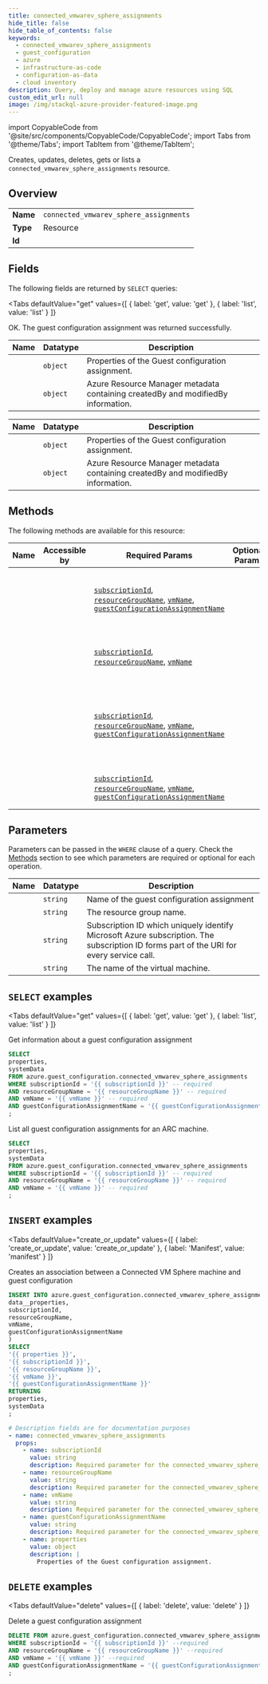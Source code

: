 ```yaml
--- 
title: connected_vmwarev_sphere_assignments
hide_title: false
hide_table_of_contents: false
keywords:
  - connected_vmwarev_sphere_assignments
  - guest_configuration
  - azure
  - infrastructure-as-code
  - configuration-as-data
  - cloud inventory
description: Query, deploy and manage azure resources using SQL
custom_edit_url: null
image: /img/stackql-azure-provider-featured-image.png
---
```


import CopyableCode from '@site/src/components/CopyableCode/CopyableCode';
import Tabs from '@theme/Tabs';
import TabItem from '@theme/TabItem';

Creates, updates, deletes, gets or lists a <code>connected_vmwarev_sphere_assignments</code> resource.

## Overview
<table><tbody>
<tr><td><b>Name</b></td><td><code>connected_vmwarev_sphere_assignments</code></td></tr>
<tr><td><b>Type</b></td><td>Resource</td></tr>
<tr><td><b>Id</b></td><td><CopyableCode code="azure.guest_configuration.connected_vmwarev_sphere_assignments" /></td></tr>
</tbody></table>

## Fields

The following fields are returned by `SELECT` queries:

<Tabs
    defaultValue="get"
    values={[
        { label: 'get', value: 'get' },
        { label: 'list', value: 'list' }
    ]}
>
<TabItem value="get">

OK. The guest configuration assignment was returned successfully.

<table>
<thead>
    <tr>
    <th>Name</th>
    <th>Datatype</th>
    <th>Description</th>
    </tr>
</thead>
<tbody>
<tr>
    <td><CopyableCode code="properties" /></td>
    <td><code>object</code></td>
    <td>Properties of the Guest configuration assignment.</td>
</tr>
<tr>
    <td><CopyableCode code="systemData" /></td>
    <td><code>object</code></td>
    <td>Azure Resource Manager metadata containing createdBy and modifiedBy information.</td>
</tr>
</tbody>
</table>
</TabItem>
<TabItem value="list">

<table>
<thead>
    <tr>
    <th>Name</th>
    <th>Datatype</th>
    <th>Description</th>
    </tr>
</thead>
<tbody>
<tr>
    <td><CopyableCode code="properties" /></td>
    <td><code>object</code></td>
    <td>Properties of the Guest configuration assignment.</td>
</tr>
<tr>
    <td><CopyableCode code="systemData" /></td>
    <td><code>object</code></td>
    <td>Azure Resource Manager metadata containing createdBy and modifiedBy information.</td>
</tr>
</tbody>
</table>
</TabItem>
</Tabs>

## Methods

The following methods are available for this resource:

<table>
<thead>
    <tr>
    <th>Name</th>
    <th>Accessible by</th>
    <th>Required Params</th>
    <th>Optional Params</th>
    <th>Description</th>
    </tr>
</thead>
<tbody>
<tr>
    <td><a href="#get"><CopyableCode code="get" /></a></td>
    <td><CopyableCode code="select" /></td>
    <td><a href="#parameter-subscriptionId"><code>subscriptionId</code></a>, <a href="#parameter-resourceGroupName"><code>resourceGroupName</code></a>, <a href="#parameter-vmName"><code>vmName</code></a>, <a href="#parameter-guestConfigurationAssignmentName"><code>guestConfigurationAssignmentName</code></a></td>
    <td></td>
    <td>Get information about a guest configuration assignment</td>
</tr>
<tr>
    <td><a href="#list"><CopyableCode code="list" /></a></td>
    <td><CopyableCode code="select" /></td>
    <td><a href="#parameter-subscriptionId"><code>subscriptionId</code></a>, <a href="#parameter-resourceGroupName"><code>resourceGroupName</code></a>, <a href="#parameter-vmName"><code>vmName</code></a></td>
    <td></td>
    <td>List all guest configuration assignments for an ARC machine.</td>
</tr>
<tr>
    <td><a href="#create_or_update"><CopyableCode code="create_or_update" /></a></td>
    <td><CopyableCode code="insert" /></td>
    <td><a href="#parameter-subscriptionId"><code>subscriptionId</code></a>, <a href="#parameter-resourceGroupName"><code>resourceGroupName</code></a>, <a href="#parameter-vmName"><code>vmName</code></a>, <a href="#parameter-guestConfigurationAssignmentName"><code>guestConfigurationAssignmentName</code></a></td>
    <td></td>
    <td>Creates an association between a Connected VM Sphere machine and guest configuration</td>
</tr>
<tr>
    <td><a href="#delete"><CopyableCode code="delete" /></a></td>
    <td><CopyableCode code="delete" /></td>
    <td><a href="#parameter-subscriptionId"><code>subscriptionId</code></a>, <a href="#parameter-resourceGroupName"><code>resourceGroupName</code></a>, <a href="#parameter-vmName"><code>vmName</code></a>, <a href="#parameter-guestConfigurationAssignmentName"><code>guestConfigurationAssignmentName</code></a></td>
    <td></td>
    <td>Delete a guest configuration assignment</td>
</tr>
</tbody>
</table>

## Parameters

Parameters can be passed in the `WHERE` clause of a query. Check the [Methods](#methods) section to see which parameters are required or optional for each operation.

<table>
<thead>
    <tr>
    <th>Name</th>
    <th>Datatype</th>
    <th>Description</th>
    </tr>
</thead>
<tbody>
<tr id="parameter-guestConfigurationAssignmentName">
    <td><CopyableCode code="guestConfigurationAssignmentName" /></td>
    <td><code>string</code></td>
    <td>Name of the guest configuration assignment</td>
</tr>
<tr id="parameter-resourceGroupName">
    <td><CopyableCode code="resourceGroupName" /></td>
    <td><code>string</code></td>
    <td>The resource group name.</td>
</tr>
<tr id="parameter-subscriptionId">
    <td><CopyableCode code="subscriptionId" /></td>
    <td><code>string</code></td>
    <td>Subscription ID which uniquely identify Microsoft Azure subscription. The subscription ID forms part of the URI for every service call.</td>
</tr>
<tr id="parameter-vmName">
    <td><CopyableCode code="vmName" /></td>
    <td><code>string</code></td>
    <td>The name of the virtual machine.</td>
</tr>
</tbody>
</table>

## `SELECT` examples

<Tabs
    defaultValue="get"
    values={[
        { label: 'get', value: 'get' },
        { label: 'list', value: 'list' }
    ]}
>
<TabItem value="get">

Get information about a guest configuration assignment

```sql
SELECT
properties,
systemData
FROM azure.guest_configuration.connected_vmwarev_sphere_assignments
WHERE subscriptionId = '{{ subscriptionId }}' -- required
AND resourceGroupName = '{{ resourceGroupName }}' -- required
AND vmName = '{{ vmName }}' -- required
AND guestConfigurationAssignmentName = '{{ guestConfigurationAssignmentName }}' -- required
;
```
</TabItem>
<TabItem value="list">

List all guest configuration assignments for an ARC machine.

```sql
SELECT
properties,
systemData
FROM azure.guest_configuration.connected_vmwarev_sphere_assignments
WHERE subscriptionId = '{{ subscriptionId }}' -- required
AND resourceGroupName = '{{ resourceGroupName }}' -- required
AND vmName = '{{ vmName }}' -- required
;
```
</TabItem>
</Tabs>


## `INSERT` examples

<Tabs
    defaultValue="create_or_update"
    values={[
        { label: 'create_or_update', value: 'create_or_update' },
        { label: 'Manifest', value: 'manifest' }
    ]}
>
<TabItem value="create_or_update">

Creates an association between a Connected VM Sphere machine and guest configuration

```sql
INSERT INTO azure.guest_configuration.connected_vmwarev_sphere_assignments (
data__properties,
subscriptionId,
resourceGroupName,
vmName,
guestConfigurationAssignmentName
)
SELECT 
'{{ properties }}',
'{{ subscriptionId }}',
'{{ resourceGroupName }}',
'{{ vmName }}',
'{{ guestConfigurationAssignmentName }}'
RETURNING
properties,
systemData
;
```
</TabItem>
<TabItem value="manifest">

```yaml
# Description fields are for documentation purposes
- name: connected_vmwarev_sphere_assignments
  props:
    - name: subscriptionId
      value: string
      description: Required parameter for the connected_vmwarev_sphere_assignments resource.
    - name: resourceGroupName
      value: string
      description: Required parameter for the connected_vmwarev_sphere_assignments resource.
    - name: vmName
      value: string
      description: Required parameter for the connected_vmwarev_sphere_assignments resource.
    - name: guestConfigurationAssignmentName
      value: string
      description: Required parameter for the connected_vmwarev_sphere_assignments resource.
    - name: properties
      value: object
      description: |
        Properties of the Guest configuration assignment.
```
</TabItem>
</Tabs>


## `DELETE` examples

<Tabs
    defaultValue="delete"
    values={[
        { label: 'delete', value: 'delete' }
    ]}
>
<TabItem value="delete">

Delete a guest configuration assignment

```sql
DELETE FROM azure.guest_configuration.connected_vmwarev_sphere_assignments
WHERE subscriptionId = '{{ subscriptionId }}' --required
AND resourceGroupName = '{{ resourceGroupName }}' --required
AND vmName = '{{ vmName }}' --required
AND guestConfigurationAssignmentName = '{{ guestConfigurationAssignmentName }}' --required
;
```
</TabItem>
</Tabs>
